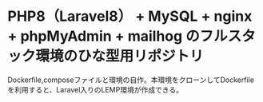 # PHP8（Laravel8） + MySQL + nginx + phpMyAdmin + mailhog のフルスタック環境のひな型用リポジトリ
Dockerfile,composeファイルと環境の自作。本環境をクローンしてDockerfileを利用すると、Laravel入りのLEMP環境が作成できる。
